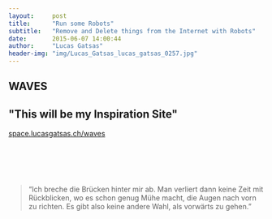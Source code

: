 ```yaml
---
layout:     post
title:      "Run some Robots"
subtitle:   "Remove and Delete things from the Internet with Robots"
date:       2015-06-07 14:00:44
author:     "Lucas Gatsas"
header-img: "img/Lucas_Gatsas_lucas_gatsas_0257.jpg"
---
```

<h2 class="section-heading">WAVES</h2>
<h2 class="section-heading">"This will be my Inspiration Site"</h2>





<a href="http://space.lucasgatsas.ch/waves">space.lucasgatsas.ch/waves</a>

<br><br>


<br>
<blockquote>
“Ich breche die Brücken hinter mir ab. Man verliert dann keine Zeit mit Rückblicken, wo es schon genug Mühe macht, die Augen nach vorn zu richten. Es gibt also keine andere Wahl, als vorwärts zu gehen.” 
</blockquote>

